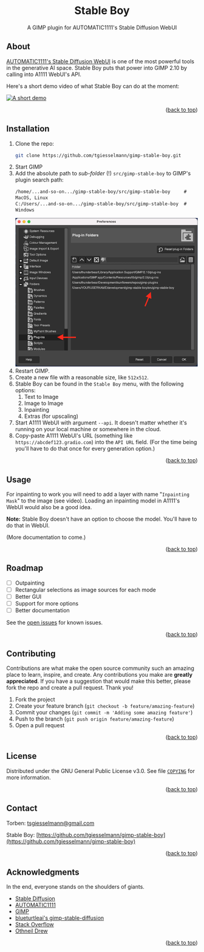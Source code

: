 <a name="readme-top"></a>

<div>
<h1 align="center">Stable Boy</h1>
  <p align="center">
    A GIMP plugin for AUTOMATIC1111's Stable Diffusion WebUI
  </p>
</div>

<!-- ABOUT THE PROJECT -->
## About

[AUTOMATIC1111's Stable Diffusion WebUI](https://github.com/AUTOMATIC1111/stable-diffusion-webui) is one of the most powerful tools in the generative AI space. Stable Boy puts that power into GIMP 2.10 by calling into A1111 WebUI's API.

Here's a short demo video of what Stable Boy can do at the moment:

[![A short demo](./public/images/demo-video-screenshot.png)](https://youtu.be/YMVog30OcTI)


<p align="right">(<a href="#readme-top">back to top</a>)</p>


## Installation

1. Clone the repo:
   ```sh
   git clone https://github.com/tgiesselmann/gimp-stable-boy.git
   ```
2. Start GIMP
3. Add the absolute path to _sub-folder_ (!) `src/gimp-stable-boy` to GIMP's plugin search path:
   ```
   /home/...and-so-on.../gimp-stable-boy/src/gimp-stable-boy     # MacOS, Linux
   C:/Users/...and-so-on.../gimp-stable-boy/src/gimp-stable-boy  # Windows
   ```
   ![GIMP Preferences](public/images/gimp-prefs-plugin-path.png)
4. Restart GIMP.
5. Create a new file with a reasonable size, like `512x512`.
6. Stable Boy can be found in the `Stable Boy` menu, with the following options:
   1. Text to Image
   2. Image to Image
   3. Inpainting
   4. Extras (for upscaling)
7. Start A1111 WebUI with argument `--api`. It doesn't matter whether it's running on your local machine or somewhere in the cloud.
8. Copy-paste A1111 WebUI's URL (something like `https://abcdef123.gradio.com`) into the `API URL` field. (For the time being you'll have to do that once for every generation option.)


<p align="right">(<a href="#readme-top">back to top</a>)</p>



<!-- USAGE EXAMPLES -->
## Usage

For inpainting to work you will need to add a layer with name "`Inpainting Mask`" to the image (see video). Loading an inpainting model in A1111's WebUI would also be a good idea.

**Note:** Stable Boy doesn't have an option to choose the model. You'll have to do that in WebUI.

(More documentation to come.)

<p align="right">(<a href="#readme-top">back to top</a>)</p>



<!-- ROADMAP -->
## Roadmap

- [ ] Outpainting
- [ ] Rectangular selections as image sources for each mode
- [ ] Better GUI
- [ ] Support for more options
- [ ] Better documentation

See the [open issues](https://github.com/tgiesselmann/gimp-stable-boy/issues) for known issues.

<p align="right">(<a href="#readme-top">back to top</a>)</p>



<!-- CONTRIBUTING -->
## Contributing

Contributions are what make the open source community such an amazing place to learn, inspire, and create. Any contributions you make are **greatly appreciated**. If you have a suggestion that would make this better, please fork the repo and create a pull request. Thank you!

1. Fork the project
2. Create your feature branch (`git checkout -b feature/amazing-feature`)
3. Commit your changes (`git commit -m 'Adding some amazing feature'`)
4. Push to the branch (`git push origin feature/amazing-feature`)
5. Open a pull request

<p align="right">(<a href="#readme-top">back to top</a>)</p>



<!-- LICENSE -->
## License

Distributed under the GNU General Public License v3.0. See file [`COPYING`](COPYING) for more information.

<p align="right">(<a href="#readme-top">back to top</a>)</p>



<!-- CONTACT -->
## Contact

Torben: tsgiesselmann@gmail.com

Stable Boy: [https://github.com/tgiesselmann/gimp-stable-boy](https://github.com/tgiesselmann/gimp-stable-boy)

<p align="right">(<a href="#readme-top">back to top</a>)</p>



<!-- ACKNOWLEDGMENTS -->
## Acknowledgments

In the end, everyone stands on the shoulders of giants.

* [Stable Diffusion](https://github.com/CompVis/stable-diffusion)
* [AUTOMATIC1111](https://github.com/AUTOMATIC1111/stable-diffusion-webui)
* [GIMP](https://www.gimp.org/)
* [blueturtleai's gimp-stable-diffusion](https://github.com/blueturtleai/gimp-stable-diffusion)
* [Stack Overflow](https://stackoverflow.com/)
* [Othneil Drew](https://github.com/othneildrew)

<p align="right">(<a href="#readme-top">back to top</a>)</p>
